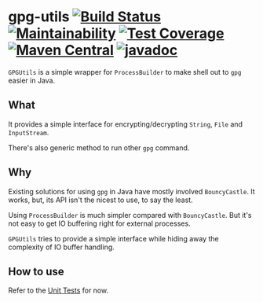 # gpg-utils [![Build Status](https://travis-ci.com/lyang/saml-proxy.svg?branch=master)](https://travis-ci.com/lyang/saml-proxy) [![Maintainability](https://api.codeclimate.com/v1/badges/382b982629fafcdb7365/maintainability)](https://codeclimate.com/github/lyang/gpg-utils/maintainability) [![Test Coverage](https://api.codeclimate.com/v1/badges/382b982629fafcdb7365/test_coverage)](https://codeclimate.com/github/lyang/gpg-utils/test_coverage) [![Maven Central](https://img.shields.io/maven-central/v/com.github.lyang/gpg-utils.svg?label=Maven%20Central)](https://search.maven.org/search?q=g:%22com.github.lyang%22%20AND%20a:%22gpg-utils%22) [![javadoc](https://javadoc.io/badge2/com.github.lyang/gpg-utils/javadoc.svg)](https://javadoc.io/doc/com.github.lyang/gpg-utils)
`GPGUtils` is a simple wrapper for `ProcessBuilder` to make shell out to `gpg` easier in Java.

## What
It provides a simple interface for encrypting/decrypting `String`, `File` and `InputStream`.

There's also generic method to run other `gpg` command.

## Why
Existing solutions for using `gpg` in Java have mostly involved `BouncyCastle`. It works, but, its API isn't the nicest to use, to say the least.

Using `ProcessBuilder` is much simpler compared with `BouncyCastle`. But it's not easy to get IO buffering right for external processes.

`GPGUtils` tries to provide a simple interface while hiding away the complexity of IO buffer handling.

## How to use
Refer to the [Unit Tests](src/test/java/com/github/lyang/gpgutils/GPGUtilsTest.java) for now.
